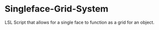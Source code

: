 # Singleface-Grid-System
LSL Script that allows for a single face to function as a grid for an object.
